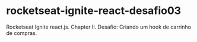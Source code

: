 # rocketseat-ignite-react-desafio03

Rocketseat Ignite react.js.
Chapter II.
Desafio: Criando um hook de carrinho de compras.
